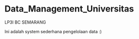 Data_Management_Universitas
===========================

LP3I BC SEMARANG

Ini adalah system sederhana pengelolaan data :)